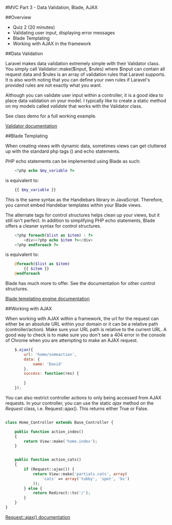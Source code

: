 #MVC Part 3 - Data Validation, Blade, AJAX

##Overview
* Quiz 2 (20 minutes)
* Validating user input, displaying error messages
* Blade Templating
* Working with AJAX in the framework


##Data Validation

Laravel makes data validation extremely simple with their Validator class. You simply call Validator::make($input, $rules) where $input can contain all request data and $rules is an array of validation rules that Laravel supports. It is also worth noting that you can define your own rules if Laravel's provided rules are not exactly what you want.

Although you can validate user input within a controller, it is a good idea to place data validation on your model. I typically like to create a static method on my models called _validate_ that works with the Validator class.

See class demo for a full working example.

[Validator documentation](http://laravel.com/docs/validation)

##Blade Templating

When creating views with dynamic data, sometimes views can get cluttered up with the standard php tags (<?php ?>) and echo statements. 

PHP echo statements can be implemented using Blade as such:

```php
	<?php echo $my_variable ?>
```

is equivalent to:

```php
	{{ $my_variable }}
```

This is the same syntax as the Handlebars library in JavaScript. Therefore, you cannot embed Handebar templates within your Blade views.

The alternate tags for control structures helps clean up your views, but it still isn't perfect. In addition to simplifying PHP echo statements, Blade offers a cleaner syntax for control structures.

```php
	<?php foreach($list as $item) : ?>
		<div><?php echo $item ?></div>
	<?php endforeach ?>
```

is equivalent to:

```php
	@foreach($list as $item)
		{{ $item }}
	@endforeach
```

Blade has much more to offer. See the documentation for other control structures.

[Blade templating engine documentation](http://laravel.com/docs/views/templating#blade-template-engine)


##Working with AJAX

When working with AJAX within a framework, the url for the request can either be an absolute URL within your domain or it can be a relative path (controller/action). Make sure your URL path is relative to the current URL. A good way to check is to make sure you don't see a 404 error in the console of Chrome when you are attempting to make an AJAX request.

```js
	$.ajax({
		url: 'home/someaction',
		data: {
			name: 'David'
		},
		success: function(res) {
		
		}
	});
```

You can also restrict controller actions to only being accessed from AJAX requests. In your controller, you can use the static _ajax_ method on the _Request_ class, i.e. Request::ajax(). This returns either True or False.

```php

class Home_Controller extends Base_Controller {

	public function action_index()
	{
		return View::make('home.index');
	}


	public function action_cats() 
	{
		if (Request::ajax()) {
			return View::make('partials.cats', array(
				'cats' => array('tubby', 'spot', 'bc')
			));
		} else {
			return Redirect::to('/');
		}
	}
}

```

[Request::ajax() documentation](http://laravel.com/docs/requests#other-request-helpers)